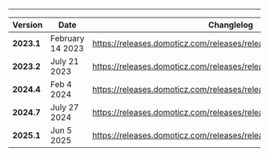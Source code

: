 ---

| Version    | Date                  | Changlelog                  |
| ---------- | --------------------- | --------------------------- |
| **2023.1**   | February 14 2023    | https://releases.domoticz.com/releases/release/history_linux_aarch64.txt |
| **2023.2**   | July 21 2023        | https://releases.domoticz.com/releases/release/history_linux_aarch64.txt |
| **2024.4**   | Feb 4 2024          | https://releases.domoticz.com/releases/release/history_linux_aarch64.txt |
| **2024.7**   | July 27 2024        | https://releases.domoticz.com/releases/release/history_linux_aarch64.txt |
| **2025.1**   | Jun 5 2025        | https://releases.domoticz.com/releases/release/history_linux_aarch64.txt |

